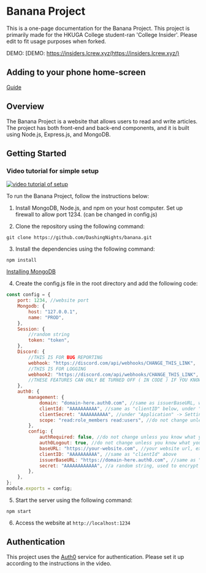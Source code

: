# Banana Project

This is a one-page documentation for the Banana Project. This project is primarily made for the HKUGA College student-ran 'College Insider'. Please edit to fit usage purposes when forked.

DEMO:
[DEMO: https://insiders.lcrew.xyz(https://insiders.lcrew.xyz/)

## Adding to your phone home-screen

[Guide](https://www.macrumors.com/how-to/add-a-web-link-to-home-screen-iphone-ipad/)

## Overview

The Banana Project is a website that allows users to read and write articles. The project has both front-end and back-end components, and it is built using Node.js, Express.js, and MongoDB.

## Getting Started

### Video tutorial for simple setup

[![video tutorial of setup](https://img.youtube.com/vi/LN8A-FSzVqI/0.jpg)](https://www.youtube.com/watch?v=LN8A-FSzVqI)

To run the Banana Project, follow the instructions below:

1. Install MongoDB, Node.js, and npm on your host computer. Set up firewall to allow port 1234. (can be changed in config.js)

2. Clone the repository using the following command:

`git clone https://github.com/DashingNights/banana.git`

3. Install the dependencies using the following command:

`npm install`

[Installing MongoDB](https://www.mongodb.com/docs/manual/administration/install-community/)

4. Create the config.js file in the root directory and add the following code:

```javascript
const config = {
	port: 1234, //website port
	Mongodb: {
		host: "127.0.0.1",
		name: "PROD",
	},
	Session: {
		//random string
		token: "token",
	},
	Discord: {
		//THIS IS FOR BUG REPORTING
		webhook: "https://discord.com/api/webhooks/CHANGE_THIS_LINK",
		//THIS IS FOR LOGGING
		webhook2: "https://discord.com/api/webhooks/CHANGE_THIS_LINK",
		//THESE FEATURES CAN ONLY BE TURNED OFF ( IN CODE ) IF YOU KNOW WHAT YOU ARE DOING, PLEASE DO NOT TURN THEM OFF IF YOU DO NOT KNOW WHAT YOU ARE DOING, HAVING A LOGGING SYSTEM IS VERY IMPORTANT FOR DEBUGGING
	},
	auth0: {
		management: {
			domain: "domain-here.auth0.com", //same as issuerBaseURL, without "https://", example: "dev-eav9286n4ywh7.us.auth0.com"
			clientId: "AAAAAAAAAA", //same as "clientID" below, under "Application" -> Settings -> Client ID
			clientSecret: "AAAAAAAAAA", //under "Application" -> Settings -> Client secret
			scope: "read:role_members read:users", //do not change unless you know what you are doing
		},
		config: {
			authRequired: false, //do not change unless you know what you are doing
			auth0Logout: true, //do not change unless you know what you are doing
			baseURL: "https://your-website.com", //your website url, example: https://hkugacinsider.com/
			clientID: "AAAAAAAAAA", //same as "clientId" above
			issuerBaseURL: "https://domain-here.auth0.com", //same as "domain" above, with "https://" in front, example: "https://dev-eav9286n4ywh7.us.auth0.com"
			secret: "AAAAAAAAAAAA", //a random string, used to encrypt your session
		},
	},
};
module.exports = config;
```

5. Start the server using the following command:

`npm start`

6. Access the website at `http://localhost:1234`

## Authentication

This project uses the [Auth0](https://auth0.com/) service for authentication. Please set it up according to the instructions in the video.

